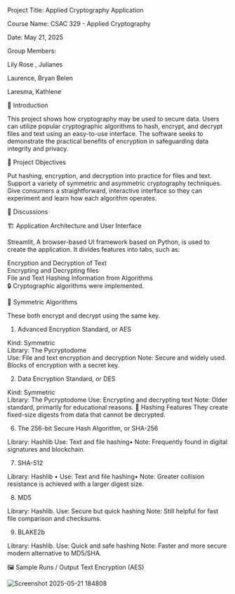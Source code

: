 Project Title: Applied Cryptography Application

Course Name: CSAC 329 - Applied Cryptography

Date: May 21, 2025


Group Members:

Lily Rose , Julianes

Laurence, Bryan Belen

Laresma, Kathlene 



📌 Introduction

This project shows how cryptography may be used to secure data.  Users can utilize popular cryptographic algorithms to hash, encrypt, and decrypt files and text using an easy-to-use interface.  The software seeks to demonstrate the practical benefits of encryption in safeguarding data integrity and privacy.

🎯 Project Objectives

Put hashing, encryption, and decryption into practice for files and text.  
Support a variety of symmetric and asymmetric cryptography techniques.
Give consumers a straightforward, interactive interface so they can experiment and learn how each algorithm operates.

🧩 Discussions

🏗️ Application Architecture and User Interface

 Streamlit, A browser-based UI framework based on Python, is used to create the application.  It divides features into tabs, such as:  

Encryption and Decryption of Text  
Encrypting and Decrypting files  
File and Text Hashing
Information from Algorithms  
🔒 Cryptographic algorithms were implemented.  

🔐 Symmetric Algorithms  

These both encrypt and decrypt using the same key.  

1.  Advanced Encryption Standard, or AES  

Kind: Symmetric  
Library: The Pycryptodome  
Use: File and text encryption and decryption
Note: Secure and widely used.  Blocks of encryption with a secret key.

2.  Data Encryption Standard, or DES  

Kind: Symmetric  
Library: The Pycryptodome
Use: Encrypting and decrypting text
Note: Older standard, primarily for educational reasons.
🔐 Hashing Features They create fixed-size digests from data that cannot be decrypted.

6. The 256-bit Secure Hash Algorithm, or SHA-256

Library: Hashlib
Use: Text and file hashing•
Note: Frequently found in digital signatures and blockchain.

7. SHA-512

Library: Hashlib •
Use: Text and file hashing•
Note: Greater collision resistance is achieved with a larger digest size.

8. MD5

Library: Hashlib.
Use: Secure but quick hashing
Note: Still helpful for fast file comparison and checksums.

9. BLAKE2b

Library: Hashlib.
Use: Quick and safe hashing
Note: Faster and more secure modern alternative to MD5/SHA.

🖼️ Sample Runs / Output
Text Encryption (AES)

 ![Screenshot 2025-05-21 184808](https://github.com/user-attachments/assets/2b86292d-d5ab-43ec-bbeb-3e389aad5aad)








